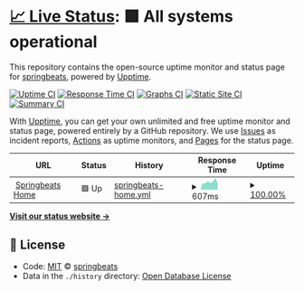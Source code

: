 # [📈 Live Status](https://status.springbeats.com): <!--live status--> **🟩 All systems operational**

This repository contains the open-source uptime monitor and status page for [springbeats](https://status.springbeats.com), powered by [Upptime](https://github.com/upptime/upptime).

[![Uptime CI](https://github.com/koj-co/upptime/workflows/Uptime%20CI/badge.svg)](https://github.com/koj-co/upptime/actions?query=workflow%3A%22Uptime+CI%22)
[![Response Time CI](https://github.com/koj-co/upptime/workflows/Response%20Time%20CI/badge.svg)](https://github.com/koj-co/upptime/actions?query=workflow%3A%22Response+Time+CI%22)
[![Graphs CI](https://github.com/koj-co/upptime/workflows/Graphs%20CI/badge.svg)](https://github.com/koj-co/upptime/actions?query=workflow%3A%22Graphs+CI%22)
[![Static Site CI](https://github.com/koj-co/upptime/workflows/Static%20Site%20CI/badge.svg)](https://github.com/koj-co/upptime/actions?query=workflow%3A%22Static+Site+CI%22)
[![Summary CI](https://github.com/koj-co/upptime/workflows/Summary%20CI/badge.svg)](https://github.com/koj-co/upptime/actions?query=workflow%3A%22Summary+CI%22)

With [Upptime](https://upptime.js.org), you can get your own unlimited and free uptime monitor and status page, powered entirely by a GitHub repository. We use [Issues](https://github.com/springbeats/springbeats-uptime/issues) as incident reports, [Actions](https://github.com/springbeats/springbeats-uptime/actions) as uptime monitors, and [Pages](https://status.springbeats.com) for the status page.

<!--start: status pages-->
<!-- This summary is generated by Upptime (https://github.com/upptime/upptime) -->
<!-- Do not edit this manually, your changes will be overwritten -->
<!-- prettier-ignore -->
| URL | Status | History | Response Time | Uptime |
| --- | ------ | ------- | ------------- | ------ |
| <img alt="" src="https://icons.duckduckgo.com/ip3/springbeats.com.ico" height="13"> [Springbeats Home](https://springbeats.com) | 🟩 Up | [springbeats-home.yml](https://github.com/springbeats/springbeats-uptime/commits/HEAD/history/springbeats-home.yml) | <details><summary><img alt="Response time graph" src="./graphs/springbeats-home/response-time-week.png" height="20"> 607ms</summary><br><a href="https://status.springbeats.com/history/springbeats-home"><img alt="Response time 567" src="https://img.shields.io/endpoint?url=https%3A%2F%2Fraw.githubusercontent.com%2Fspringbeats%2Fspringbeats-uptime%2FHEAD%2Fapi%2Fspringbeats-home%2Fresponse-time.json"></a><br><a href="https://status.springbeats.com/history/springbeats-home"><img alt="24-hour response time 496" src="https://img.shields.io/endpoint?url=https%3A%2F%2Fraw.githubusercontent.com%2Fspringbeats%2Fspringbeats-uptime%2FHEAD%2Fapi%2Fspringbeats-home%2Fresponse-time-day.json"></a><br><a href="https://status.springbeats.com/history/springbeats-home"><img alt="7-day response time 607" src="https://img.shields.io/endpoint?url=https%3A%2F%2Fraw.githubusercontent.com%2Fspringbeats%2Fspringbeats-uptime%2FHEAD%2Fapi%2Fspringbeats-home%2Fresponse-time-week.json"></a><br><a href="https://status.springbeats.com/history/springbeats-home"><img alt="30-day response time 573" src="https://img.shields.io/endpoint?url=https%3A%2F%2Fraw.githubusercontent.com%2Fspringbeats%2Fspringbeats-uptime%2FHEAD%2Fapi%2Fspringbeats-home%2Fresponse-time-month.json"></a><br><a href="https://status.springbeats.com/history/springbeats-home"><img alt="1-year response time 555" src="https://img.shields.io/endpoint?url=https%3A%2F%2Fraw.githubusercontent.com%2Fspringbeats%2Fspringbeats-uptime%2FHEAD%2Fapi%2Fspringbeats-home%2Fresponse-time-year.json"></a></details> | <details><summary><a href="https://status.springbeats.com/history/springbeats-home">100.00%</a></summary><a href="https://status.springbeats.com/history/springbeats-home"><img alt="All-time uptime 100.00%" src="https://img.shields.io/endpoint?url=https%3A%2F%2Fraw.githubusercontent.com%2Fspringbeats%2Fspringbeats-uptime%2FHEAD%2Fapi%2Fspringbeats-home%2Fuptime.json"></a><br><a href="https://status.springbeats.com/history/springbeats-home"><img alt="24-hour uptime 100.00%" src="https://img.shields.io/endpoint?url=https%3A%2F%2Fraw.githubusercontent.com%2Fspringbeats%2Fspringbeats-uptime%2FHEAD%2Fapi%2Fspringbeats-home%2Fuptime-day.json"></a><br><a href="https://status.springbeats.com/history/springbeats-home"><img alt="7-day uptime 100.00%" src="https://img.shields.io/endpoint?url=https%3A%2F%2Fraw.githubusercontent.com%2Fspringbeats%2Fspringbeats-uptime%2FHEAD%2Fapi%2Fspringbeats-home%2Fuptime-week.json"></a><br><a href="https://status.springbeats.com/history/springbeats-home"><img alt="30-day uptime 100.00%" src="https://img.shields.io/endpoint?url=https%3A%2F%2Fraw.githubusercontent.com%2Fspringbeats%2Fspringbeats-uptime%2FHEAD%2Fapi%2Fspringbeats-home%2Fuptime-month.json"></a><br><a href="https://status.springbeats.com/history/springbeats-home"><img alt="1-year uptime 100.00%" src="https://img.shields.io/endpoint?url=https%3A%2F%2Fraw.githubusercontent.com%2Fspringbeats%2Fspringbeats-uptime%2FHEAD%2Fapi%2Fspringbeats-home%2Fuptime-year.json"></a></details>

<!--end: status pages-->

[**Visit our status website →**](https://status.springbeats.com)

## 📄 License

- Code: [MIT](./LICENSE) © [springbeats](https://status.springbeats.com)
- Data in the `./history` directory: [Open Database License](https://opendatacommons.org/licenses/odbl/1-0/)
